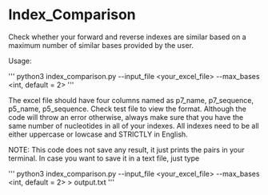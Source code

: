# Index_Comparison
Check whether your forward and reverse indexes are similar based on a maximum number of similar bases provided by the user.

Usage:

'''
python3 index_comparison.py --input_file <your_excel_file> --max_bases <int, default = 2>
'''

The excel file should have four columns named as p7_name, p7_sequence, p5_name, p5_sequence. Check test file to view the format.
Although the code will throw an error otherwise, always make sure that you have the same number of nucleotides in all of your indexes.
All indexes need to be all either uppercase or lowcase and STRICTLY in English.

NOTE: This code does not save any result, it just prints the pairs in your terminal. In case you want to save it in a text file, just type

'''
python3 index_comparison.py --input_file <your_excel_file> --max_bases <int, default = 2> > output.txt
'''
